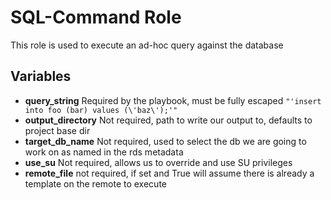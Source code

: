 SQL-Command Role 
===============

This role is used to execute an ad-hoc query against the database

Variables
---------
- **query_string** Required by the playbook, must be fully escaped `"'insert into foo (bar) values (\'baz\');'"`
- **output_directory** Not required, path to write our output to, defaults to project base dir
- **target_db_name** Not required, used to select the db we are going to work on as named in the rds metadata
- **use_su** Not required, allows us to override and use SU privileges
- **remote_file** not required, if set and True will assume there is already a template on the remote to execute
